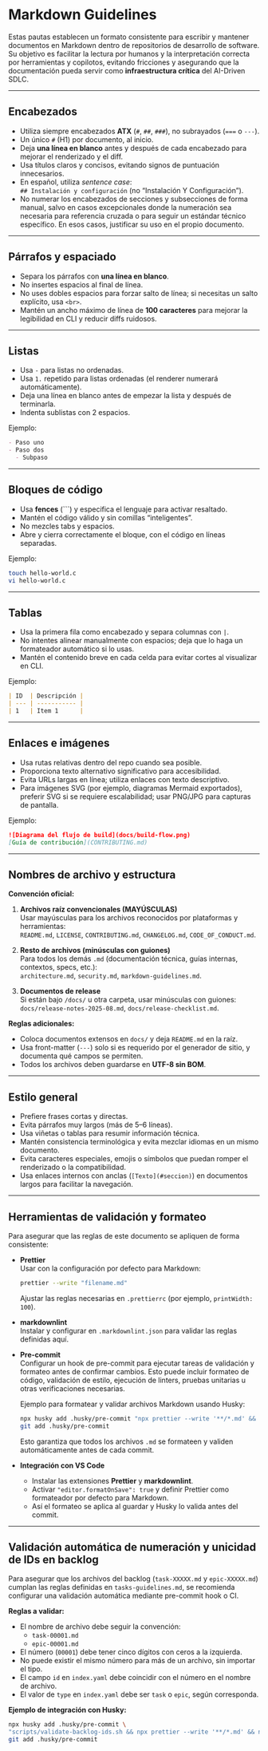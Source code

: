 # Markdown Guidelines

Estas pautas establecen un formato consistente para escribir y mantener documentos en Markdown
dentro de repositorios de desarrollo de software. Su objetivo es facilitar la lectura por humanos y
la interpretación correcta por herramientas y copilotos, evitando fricciones y asegurando que la
documentación pueda servir como **infraestructura crítica** del AI-Driven SDLC.

---

## Encabezados

- Utiliza siempre encabezados **ATX** (`#`, `##`, `###`), no subrayados (`===` o `---`).
- Un único `#` (H1) por documento, al inicio.
- Deja **una línea en blanco** antes y después de cada encabezado para mejorar el renderizado y el
  diff.
- Usa títulos claros y concisos, evitando signos de puntuación innecesarios.
- En español, utiliza _sentence case_:  
  `## Instalación y configuración` (no “Instalación Y Configuración”).
- No numerar los encabezados de secciones y subsecciones de forma manual, salvo en casos
  excepcionales donde la numeración sea necesaria para referencia cruzada o para seguir un estándar
  técnico específico. En esos casos, justificar su uso en el propio documento.

---

## Párrafos y espaciado

- Separa los párrafos con **una línea en blanco**.
- No insertes espacios al final de línea.
- No uses dobles espacios para forzar salto de línea; si necesitas un salto explícito, usa `<br>`.
- Mantén un ancho máximo de línea de **100 caracteres** para mejorar la legibilidad en CLI y reducir
  diffs ruidosos.

---

## Listas

- Usa `-` para listas no ordenadas.
- Usa `1.` repetido para listas ordenadas (el renderer numerará automáticamente).
- Deja una línea en blanco antes de empezar la lista y después de terminarla.
- Indenta sublistas con 2 espacios.

Ejemplo:

```markdown
- Paso uno
- Paso dos
  - Subpaso
```

---

## Bloques de código

- Usa **fences** (```) y especifica el lenguaje para activar resaltado.
- Mantén el código válido y sin comillas “inteligentes”.
- No mezcles tabs y espacios.
- Abre y cierra correctamente el bloque, con el código en líneas separadas.

Ejemplo:

```bash
touch hello-world.c
vi hello-world.c
```

---

## Tablas

- Usa la primera fila como encabezado y separa columnas con `|`.
- No intentes alinear manualmente con espacios; deja que lo haga un formateador automático si lo
  usas.
- Mantén el contenido breve en cada celda para evitar cortes al visualizar en CLI.

Ejemplo:

```markdown
| ID  | Descripción |
| --- | ----------- |
| 1   | Item 1      |
```

---

## Enlaces e imágenes

- Usa rutas relativas dentro del repo cuando sea posible.
- Proporciona texto alternativo significativo para accesibilidad.
- Evita URLs largas en línea; utiliza enlaces con texto descriptivo.
- Para imágenes SVG (por ejemplo, diagramas Mermaid exportados), preferir SVG si se requiere
  escalabilidad; usar PNG/JPG para capturas de pantalla.

Ejemplo:

```markdown
![Diagrama del flujo de build](docs/build-flow.png)  
[Guía de contribución](CONTRIBUTING.md)
```

---

## Nombres de archivo y estructura

**Convención oficial:**

1. **Archivos raíz convencionales (MAYÚSCULAS)**  
   Usar mayúsculas para los archivos reconocidos por plataformas y herramientas:  
   `README.md`, `LICENSE`, `CONTRIBUTING.md`, `CHANGELOG.md`, `CODE_OF_CONDUCT.md`.

2. **Resto de archivos (minúsculas con guiones)**  
   Para todos los demás `.md` (documentación técnica, guías internas, contextos, specs, etc.):  
   `architecture.md`, `security.md`, `markdown-guidelines.md`.

3. **Documentos de release**  
   Si están bajo `/docs/` u otra carpeta, usar minúsculas con guiones:  
   `docs/release-notes-2025-08.md`, `docs/release-checklist.md`.

**Reglas adicionales:**

- Coloca documentos extensos en `docs/` y deja `README.md` en la raíz.
- Usa front-matter (`---`) solo si es requerido por el generador de sitio, y documenta qué campos se
  permiten.
- Todos los archivos deben guardarse en **UTF-8 sin BOM**.

---

## Estilo general

- Prefiere frases cortas y directas.
- Evita párrafos muy largos (más de 5–6 líneas).
- Usa viñetas o tablas para resumir información técnica.
- Mantén consistencia terminológica y evita mezclar idiomas en un mismo documento.
- Evita caracteres especiales, emojis o símbolos que puedan romper el renderizado o la
  compatibilidad.
- Usa enlaces internos con anclas (`[Texto](#seccion)`) en documentos largos para facilitar la
  navegación.

---

## Herramientas de validación y formateo

Para asegurar que las reglas de este documento se apliquen de forma consistente:

- **Prettier**  
  Usar con la configuración por defecto para Markdown:

  ```bash
  prettier --write "filename.md"
  ```

  Ajustar las reglas necesarias en `.prettierrc` (por ejemplo, `printWidth: 100`).

- **markdownlint**  
  Instalar y configurar en `.markdownlint.json` para validar las reglas definidas aquí.

- **Pre-commit**  
  Configurar un hook de pre-commit para ejecutar tareas de validación y formateo antes de confirmar
  cambios. Esto puede incluir formateo de código, validación de estilo, ejecución de linters,
  pruebas unitarias u otras verificaciones necesarias.

  Ejemplo para formatear y validar archivos Markdown usando Husky:

  ```bash
  npx husky add .husky/pre-commit "npx prettier --write '**/*.md' && npx markdownlint '**/*.md'"
  git add .husky/pre-commit
  ```

  Esto garantiza que todos los archivos `.md` se formateen y validen automáticamente antes de cada
  commit.

- **Integración con VS Code**
  - Instalar las extensiones **Prettier** y **markdownlint**.
  - Activar `"editor.formatOnSave": true` y definir Prettier como formateador por defecto para
    Markdown.
  - Así el formateo se aplica al guardar y Husky lo valida antes del commit.

---

## Validación automática de numeración y unicidad de IDs en backlog

Para asegurar que los archivos del backlog (`task-XXXXX.md` y `epic-XXXXX.md`) cumplan las reglas
definidas en `tasks-guidelines.md`, se recomienda configurar una validación automática mediante
pre-commit hook o CI.

**Reglas a validar:**

- El nombre de archivo debe seguir la convención:
  - `task-00001.md`
  - `epic-00001.md`
- El número (`00001`) debe tener cinco dígitos con ceros a la izquierda.
- No puede existir el mismo número para más de un archivo, sin importar el tipo.
- El campo `id` en `index.yaml` debe coincidir con el número en el nombre de archivo.
- El valor de `type` en `index.yaml` debe ser `task` o `epic`, según corresponda.

**Ejemplo de integración con Husky:**

```bash
npx husky add .husky/pre-commit \
"scripts/validate-backlog-ids.sh && npx prettier --write '**/*.md' && npx markdownlint '**/*.md'"
git add .husky/pre-commit
```
